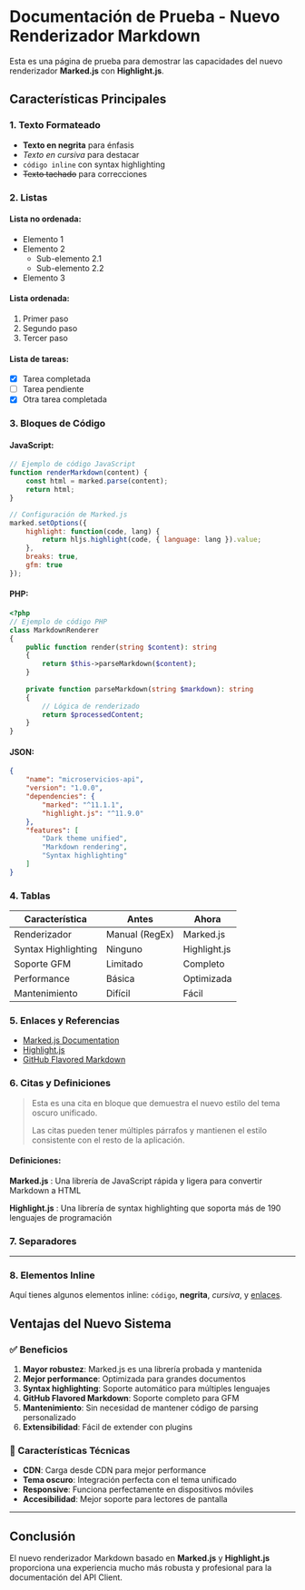 # Documentación de Prueba - Nuevo Renderizador Markdown

Esta es una página de prueba para demostrar las capacidades del nuevo renderizador **Marked.js** con **Highlight.js**.

## Características Principales

### 1. Texto Formateado

- **Texto en negrita** para énfasis
- *Texto en cursiva* para destacar
- `código inline` con syntax highlighting
- ~~Texto tachado~~ para correcciones

### 2. Listas

#### Lista no ordenada:
- Elemento 1
- Elemento 2
  - Sub-elemento 2.1
  - Sub-elemento 2.2
- Elemento 3

#### Lista ordenada:
1. Primer paso
2. Segundo paso
3. Tercer paso

#### Lista de tareas:
- [x] Tarea completada
- [ ] Tarea pendiente
- [x] Otra tarea completada

### 3. Bloques de Código

#### JavaScript:
```javascript
// Ejemplo de código JavaScript
function renderMarkdown(content) {
    const html = marked.parse(content);
    return html;
}

// Configuración de Marked.js
marked.setOptions({
    highlight: function(code, lang) {
        return hljs.highlight(code, { language: lang }).value;
    },
    breaks: true,
    gfm: true
});
```

#### PHP:
```php
<?php
// Ejemplo de código PHP
class MarkdownRenderer 
{
    public function render(string $content): string
    {
        return $this->parseMarkdown($content);
    }
    
    private function parseMarkdown(string $markdown): string
    {
        // Lógica de renderizado
        return $processedContent;
    }
}
```

#### JSON:
```json
{
    "name": "microservicios-api",
    "version": "1.0.0",
    "dependencies": {
        "marked": "^11.1.1",
        "highlight.js": "^11.9.0"
    },
    "features": [
        "Dark theme unified",
        "Markdown rendering",
        "Syntax highlighting"
    ]
}
```

### 4. Tablas

| Característica | Antes | Ahora |
|---------------|-------|-------|
| Renderizador | Manual (RegEx) | Marked.js |
| Syntax Highlighting | Ninguno | Highlight.js |
| Soporte GFM | Limitado | Completo |
| Performance | Básica | Optimizada |
| Mantenimiento | Difícil | Fácil |

### 5. Enlaces y Referencias

- [Marked.js Documentation](https://marked.js.org/)
- [Highlight.js](https://highlightjs.org/)
- [GitHub Flavored Markdown](https://github.github.com/gfm/)

### 6. Citas y Definiciones

> Esta es una cita en bloque que demuestra el nuevo estilo del tema oscuro unificado. 
> 
> Las citas pueden tener múltiples párrafos y mantienen el estilo consistente con el resto de la aplicación.

#### Definiciones:

**Marked.js**
: Una librería de JavaScript rápida y ligera para convertir Markdown a HTML

**Highlight.js**
: Una librería de syntax highlighting que soporta más de 190 lenguajes de programación

### 7. Separadores

---

### 8. Elementos Inline

Aquí tienes algunos elementos inline: `código`, **negrita**, *cursiva*, y [enlaces](#).

## Ventajas del Nuevo Sistema

### ✅ Beneficios

1. **Mayor robustez**: Marked.js es una librería probada y mantenida
2. **Mejor performance**: Optimizada para grandes documentos
3. **Syntax highlighting**: Soporte automático para múltiples lenguajes
4. **GitHub Flavored Markdown**: Soporte completo para GFM
5. **Mantenimiento**: Sin necesidad de mantener código de parsing personalizado
6. **Extensibilidad**: Fácil de extender con plugins

### 🔧 Características Técnicas

- **CDN**: Carga desde CDN para mejor performance
- **Tema oscuro**: Integración perfecta con el tema unificado
- **Responsive**: Funciona perfectamente en dispositivos móviles
- **Accesibilidad**: Mejor soporte para lectores de pantalla

---

## Conclusión

El nuevo renderizador Markdown basado en **Marked.js** y **Highlight.js** proporciona una experiencia mucho más robusta y profesional para la documentación del API Client.
